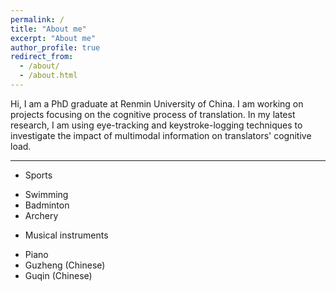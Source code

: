 ```yaml
---
permalink: /
title: "About me"
excerpt: "About me"
author_profile: true
redirect_from: 
  - /about/
  - /about.html
---
```


Hi, I am a PhD graduate at Renmin University of China. I am working on projects focusing on the cognitive process of translation. In my latest research, I am using eye-tracking and keystroke-logging techniques to investigate the impact of multimodal information on translators' cognitive load.

---

* Sports
- Swimming
- Badminton
- Archery

* Musical instruments
- Piano
- Guzheng (Chinese)
- Guqin (Chinese)

